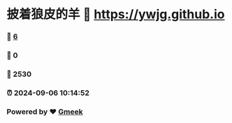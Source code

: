 # 披着狼皮的羊 :link: https://ywjg.github.io 
### :page_facing_up: [6](https://ywjg.github.io/tag.html) 
### :speech_balloon: 0 
### :hibiscus: 2530 
### :alarm_clock: 2024-09-06 10:14:52 
### Powered by :heart: [Gmeek](https://github.com/Meekdai/Gmeek)
